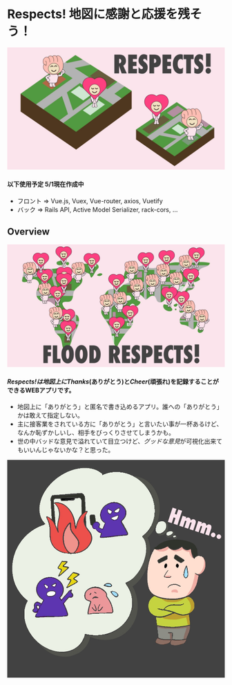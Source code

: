 # Respects! 地図に感謝と応援を残そう！

![TOP](public/top1.jpg)
#### 以下使用予定 5/1現在作成中
- フロント => Vue.js, Vuex, Vue-router, axios, Vuetify
- バック => Rails API, Active Model Serializer, rack-cors, ...

## Overview 
![TOP](public/top2.jpg)

#### *Respects!*は地図上に*Thanks*(ありがとう)と*Cheer*(頑張れ)を記録することができるWEBアプリです。
- 地図上に「ありがとう」と匿名で書き込めるアプリ。誰への「ありがとう」かは敢えて指定しない。
- 主に接客業をされている方に「ありがとう」と言いたい事が一杯あるけど、なんか恥ずかしいし、相手をびっくりさせてしまうかも。
- 世の中バッドな意見で溢れていて目立つけど、*グッドな意見*が可視化出来てもいいんじゃないかな？と思った。

![TOP](public/top3.jpg)






